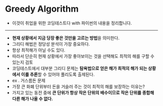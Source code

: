 # Greedy Algorithm

- 이것이 취업을 위한 코딩테스트다 with 파이썬의 내용을 정리합니다.
----
- **현재 상황에서 지금 당장 좋은 것만을 고르는 방법**을 의미한다.
- 그리디 해법은 정당성 분석이 가장 중요하다.
- 항상 최적해가 아닐 수도 있다.
- 따라서 단순히 현재 상황에서 가장 좋아보이는 것을 선택해도 최적의 해를 구할 수 있는지 검토
- 코딩테스트에서 대부분 그리디 문제는 **탐욕법으로 얻은 해가 최적의 해가 되는 상황에서 이를 추론**할 수 있어야 풀리도록 출제된다.
- ex . 거스름돈 문제
- 가장 큰 화폐 단위부터 돈을 거슬러 주는 것이 최적의 해를 보장하는 이유는?
- 가지고 있는 동전 중에 **큰 단위가 항상 작은 단위의 배수이므로 작은 단위를 종합해 다른 해가 나올 수 없다.**
